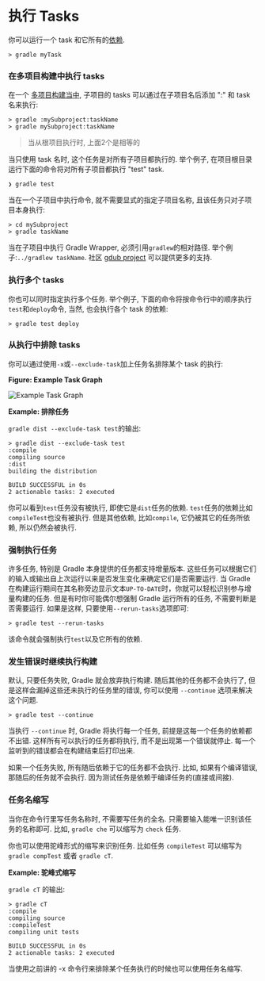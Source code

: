 # 执行 Tasks

你可以运行一个 task 和它所有的[依赖](https://docs.gradle.org/current/userguide/tutorial_using_tasks.html#sec:task_dependencies).

```
> gradle myTask
```

### 在多项目构建中执行 tasks

在一个 [多项目构建当中](https://docs.gradle.org/current/userguide/intro_multi_project_builds.html), 子项目的 tasks 可以通过在子项目名后添加 ":" 和 task 名来执行:

```
> gradle :mySubproject:taskName
> gradle mySubproject:taskName
```

> 当从根项目执行时, 上面2个是相等的

当只使用 task 名时, 这个任务是对所有子项目都执行的. 举个例子, 在项目根目录运行下面的命令将对所有子项目都执行 "test" task.

```
❯ gradle test
```

当在一个子项目中执行命令, 就不需要显式的指定子项目名称, 且该任务只对子项目本身执行:

```
> cd mySubproject
> gradle taskName
```

当在子项目中执行 Gradle Wrapper, 必须引用`gradlew`的相对路径. 举个例子:`../gradlew taskName`. 社区 [gdub project](http://www.gdub.rocks/) 可以提供更多的支持.

### 执行多个 tasks

你也可以同时指定执行多个任务. 举个例子, 下面的命令将按命令行中的顺序执行`test`和`deploy`命令, 当然, 也会执行各个 task 的依赖:

```
> gradle test deploy
```

### 从执行中排除 tasks

你可以通过使用`-x`或`--exclude-task`加上任务名排除某个 task 的执行:

**Figure: Example Task Graph**

![](https://docs.gradle.org/current/userguide/img/commandLineTutorialTasks.png "Example Task Graph")

**Example: 排除任务**

`gradle dist --exclude-task test`的输出:

```
> gradle dist --exclude-task test
:compile
compiling source
:dist
building the distribution

BUILD SUCCESSFUL in 0s
2 actionable tasks: 2 executed
```

你可以看到`test`任务没有被执行, 即使它是`dist`任务的依赖. `test`任务的依赖比如`compileTest`也没有被执行. 但是其他依赖, 比如`compile`, 它仍被其它的任务所依赖, 所以仍然会被执行.

### 强制执行任务

许多任务, 特别是 Gradle 本身提供的任务都支持增量版本. 这些任务可以根据它们的输入或输出自上次运行以来是否发生变化来确定它们是否需要运行. 当 Gradle 在构建运行期间在其名称旁边显示文本`UP-TO-DATE`时，你就可以轻松识别参与增量构建的任务. 但是有时你可能偶尔想强制 Gradle 运行所有的任务, 不需要判断是否需要运行. 如果是这样, 只要使用`--rerun-tasks`选项即可:

```
> gradle test --rerun-tasks
```

该命令就会强制执行`test`以及它所有的依赖.

### 发生错误时继续执行构建

默认, 只要任务失败, Gradle 就会放弃执行构建. 随后其他的任务都不会执行了, 但是这样会漏掉这些还未执行的任务里的错误, 你可以使用 `--continue` 选项来解决这个问题.

```
> gradle test --continue
```

当执行 `--continue` 时, Gradle 将执行每一个任务, 前提是这每一个任务的依赖都不出错. 这样所有可以执行的任务都将执行, 而不是出现第一个错误就停止. 每一个监听到的错误都会在构建结束后打印出来.

如果一个任务失败, 所有随后依赖于它的任务都不会执行. 比如, 如果有个编译错误, 那随后的任务就不会执行. 因为测试任务是依赖于编译任务的(直接或间接).

### 任务名缩写

当你在命令行里写任务名称时, 不需要写任务的全名. 只需要输入能唯一识别该任务的名称即可. 比如, `gradle che` 可以缩写为 `check` 任务.

你也可以使用驼峰形式的缩写来识别任务. 比如任务 `compileTest` 可以缩写为 `gradle compTest` 或者 `gradle cT`.

**Example: 驼峰式缩写**

`gradle cT` 的输出:

```
> gradle cT
:compile
compiling source
:compileTest
compiling unit tests

BUILD SUCCESSFUL in 0s
2 actionable tasks: 2 executed
```


当使用之前讲的 -x 命令行来排除某个任务执行的时候也可以使用任务名缩写.